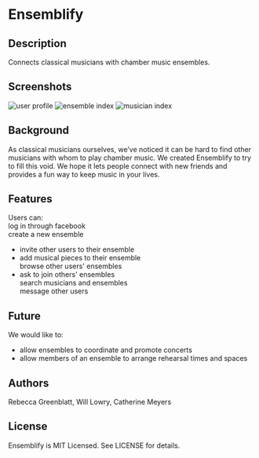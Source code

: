 # Ensemblify

## Description

Connects classical musicians with chamber music ensembles.

## Screenshots

![user profile](https://raw.github.com/wlowry88/ensemblify/master/app/assets/images/user-profile-screen-shot.png "User Profile")
![ensemble index](https://raw.github.com/wlowry88/ensemblify/master/app/assets/images/ensemble-index-screen-shot.png "Ensemble Index")
![musician index](https://raw.github.com/wlowry88/ensemblify/master/app/assets/images/musician-index-screen-shot.png "Musician Index")

## Background

As classical musicians ourselves, we’ve noticed it can be hard to find other musicians with whom to play chamber music. We created Ensemblify to try to fill this void. We hope it lets people connect with new friends and provides a fun way to keep music in your lives.

## Features

Users can:  
log in through facebook  
create a new ensemble  
* invite other users to their ensemble  
* add musical pieces to their ensemble  
browse other users' ensembles  
* ask to join others' ensembles  
search musicians and ensembles  
message other users  

## Future

We would like to:  
* allow ensembles to coordinate and promote concerts  
* allow members of an ensemble to arrange rehearsal times and spaces

## Authors

Rebecca Greenblatt, Will Lowry, Catherine Meyers

## License

Ensemblify is MIT Licensed. See LICENSE for details.